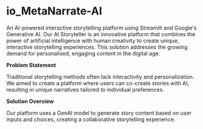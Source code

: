 # io_MetaNarrate-AI
An AI-powered interactive storytelling platform using Streamlit and Google's Generative AI.
Our AI Storyteller is an innovative platform that combines the power of artificial intelligence with human creativity to create unique, interactive storytelling experiences. This solution addresses the growing demand for personalised, engaging content in the digital age.

**Problem Statement**

Traditional storytelling methods often lack interactivity and personalization. We aimed to create a platform where users can co-create stories with AI, resulting in unique narratives tailored to individual preferences.

**Solution Overview**

Our platform uses a GenAI model to generate story content based on user inputs and choices, creating a collaborative storytelling experience.
